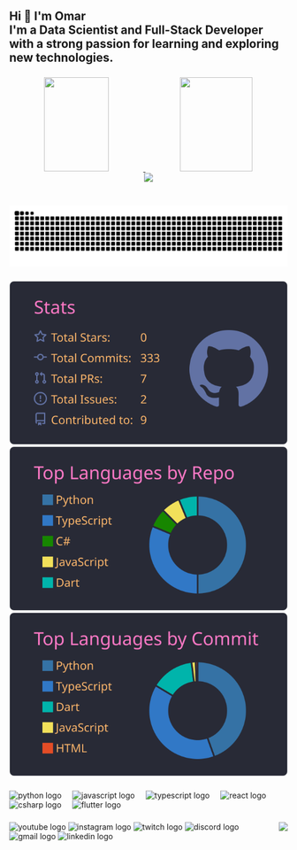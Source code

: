 <h2 align="left">Hi 👋 I'm Omar<br>I'm a Data Scientist and Full-Stack Developer with a strong passion for learning and exploring new technologies.</h2>

###

<div align="center">
  <a href="https://github.com/OmarElKadri">
    <img height="170em" width="48%" src="https://github-readme-stats.vercel.app/api?username=OmarElKadri&theme=dracula&show_icons=true&hide_border=true&count_private=true" />
  </a>
  <a href="https://github.com/OmarElKadri">
    <img height="170em" width="51%" src="https://github-readme-streak-stats.herokuapp.com/?user=OmarElKadri&theme=dracula&hide_border=true" />
  </a>
</div>

<div align="center">
  <a href="https://github.com/OmarElKadri">
    <img width="70%" src="https://github-readme-activity-graph.vercel.app/graph?username=OmarElKadri&radius=16&theme=dracula&area=true&hide_border=true&from=last-year" />
  </a>
</div>

###

<br clear="both">

<img src="https://raw.githubusercontent.com/OmarElKadri/OmarElKadri/output/snake.svg" alt="Snake animation" />

###

<div align="center">
  <a href="https://github.com/OmarElKadri">
    <img src="https://raw.githubusercontent.com/OmarElKadri/OmarElKadri/main/profile-summary-card-output/dracula/3-stats.svg" alt="OmarElKadri's GitHub Stats" />
  </a>
  <a href="https://github.com/OmarElKadri">
    <img src="https://raw.githubusercontent.com/OmarElKadri/OmarElKadri/main/profile-summary-card-output/dracula/1-repos-per-language.svg" alt="OmarElKadri's Top Languages by Repo" />
  </a>
  <a href="https://github.com/OmarElKadri">
    <img src="https://raw.githubusercontent.com/OmarElKadri/OmarElKadri/main/profile-summary-card-output/dracula/2-most-commit-language.svg" alt="OmarElKadri's Top Languages by Commit" />
  </a>
</div>

###

<div align="left">
  <img src="https://cdn.jsdelivr.net/gh/devicons/devicon/icons/python/python-original.svg" height="30" alt="python logo"  />
  <img width="12" />
  <img src="https://cdn.jsdelivr.net/gh/devicons/devicon/icons/javascript/javascript-original.svg" height="30" alt="javascript logo"  />
  <img width="12" />
  <img src="https://cdn.jsdelivr.net/gh/devicons/devicon/icons/typescript/typescript-original.svg" height="30" alt="typescript logo"  />
  <img width="12" />
  <img src="https://cdn.jsdelivr.net/gh/devicons/devicon/icons/react/react-original.svg" height="30" alt="react logo"  />
  <img width="12" />
  <img src="https://cdn.jsdelivr.net/gh/devicons/devicon/icons/csharp/csharp-original.svg" height="30" alt="csharp logo"  />
  <img width="12" />
  <img src="https://cdn.jsdelivr.net/gh/devicons/devicon/icons/flutter/flutter-original.svg" height="30" alt="flutter logo"  />
</div>

###

<img align="right" height="150" src="https://i.imgflip.com/65efzo.gif"  />

###

<div align="left">
  <img src="https://img.shields.io/static/v1?message=Youtube&logo=youtube&label=&color=FF0000&logoColor=white&labelColor=&style=for-the-badge" height="35" alt="youtube logo"  />
  <img src="https://img.shields.io/static/v1?message=Instagram&logo=instagram&label=&color=E4405F&logoColor=white&labelColor=&style=for-the-badge" height="35" alt="instagram logo"  />
  <img src="https://img.shields.io/static/v1?message=Twitch&logo=twitch&label=&color=9146FF&logoColor=white&labelColor=&style=for-the-badge" height="35" alt="twitch logo"  />
  <img src="https://img.shields.io/static/v1?message=Discord&logo=discord&label=&color=7289DA&logoColor=white&labelColor=&style=for-the-badge" height="35" alt="discord logo"  />
  <img src="https://img.shields.io/static/v1?message=Gmail&logo=gmail&label=&color=D14836&logoColor=white&labelColor=&style=for-the-badge" height="35" alt="gmail logo"  />
  <img src="https://img.shields.io/static/v1?message=LinkedIn&logo=linkedin&label=&color=0077B5&logoColor=white&labelColor=&style=for-the-badge" height="35" alt="linkedin logo"  />
</div>

### 